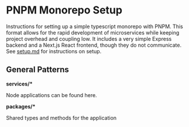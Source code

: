# PNPM Monorepo Setup

Instructions for setting up a simple typescript monorepo with PNPM. This format allows for the rapid development of microservices while keeping project overhead and coupling low. It includes a very simple Express backend and a Next.js React frontend, though they do not communicate. See [setup.md](./setup.md) for instructions on setup.

## General Patterns

**services/\***

Node applications can be found here.

**packages/\***

Shared types and methods for the application
